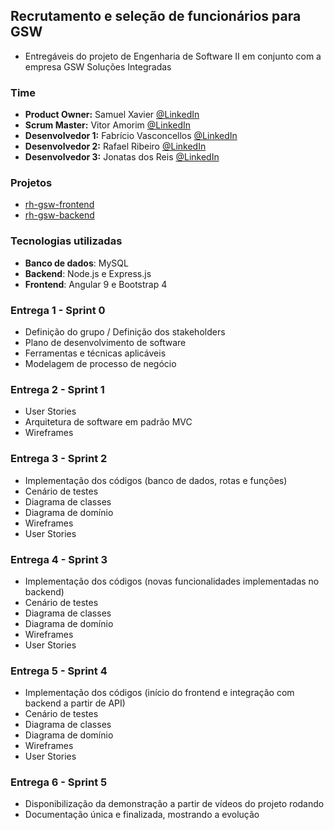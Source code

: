 ## Recrutamento e seleção de funcionários para GSW

 - Entregáveis do projeto de Engenharia de Software II em conjunto com a empresa GSW Soluções Integradas

### Time

 - **Product Owner:** Samuel Xavier [@LinkedIn](https://www.linkedin.com/in/samuel-dias-xavier-2984a0106/)
 - **Scrum Master:** Vitor Amorim [@LinkedIn](https://www.linkedin.com/in/vitor-amorim-07474793)
 - **Desenvolvedor 1:** Fabrício Vasconcellos [@LinkedIn](https://www.linkedin.com/in/fabsvas/)
 - **Desenvolvedor 2:** Rafael Ribeiro [@LinkedIn](https://www.linkedin.com/in/rafael-ribeiro-31880019b/)
 - **Desenvolvedor 3:** Jonatas dos Reis [@LinkedIn](https://www.linkedin.com/in/jonatas-reis-a15052148/)
 
### Projetos

 - [rh-gsw-frontend](https://github.com/fabsvas/rh-gsw-front-fatecsjc)
 - [rh-gsw-backend](https://github.com/fabsvas/ENGSW2_GSW/tree/master/SPRINT%202/InicioImplementacao)
 
### Tecnologias utilizadas

 - **Banco de dados**: MySQL
 - **Backend**: Node.js e Express.js
 - **Frontend**: Angular 9 e Bootstrap 4

### Entrega 1 - Sprint 0

 - Definição do grupo / Definição dos stakeholders
 - Plano de desenvolvimento de software
 - Ferramentas e técnicas aplicáveis
 - Modelagem de processo de negócio
 
### Entrega 2 - Sprint 1

 - User Stories 
 - Arquitetura de software em padrão MVC
 - Wireframes
 
### Entrega 3 - Sprint 2

 - Implementação dos códigos (banco de dados, rotas e funções)
 - Cenário de testes
 - Diagrama de classes
 - Diagrama de domínio
 - Wireframes
 - User Stories
 
### Entrega 4 - Sprint 3

 - Implementação dos códigos (novas funcionalidades implementadas no backend)
 - Cenário de testes
 - Diagrama de classes
 - Diagrama de domínio
 - Wireframes
 - User Stories
 
### Entrega 5 - Sprint 4

 - Implementação dos códigos (início do frontend e integração com backend a partir de API)
 - Cenário de testes
 - Diagrama de classes
 - Diagrama de domínio
 - Wireframes
 - User Stories
 
### Entrega 6 - Sprint 5

 - Disponibilização da demonstração a partir de vídeos do projeto rodando
 - Documentação única e finalizada, mostrando a evolução
 
 
 
 
 



